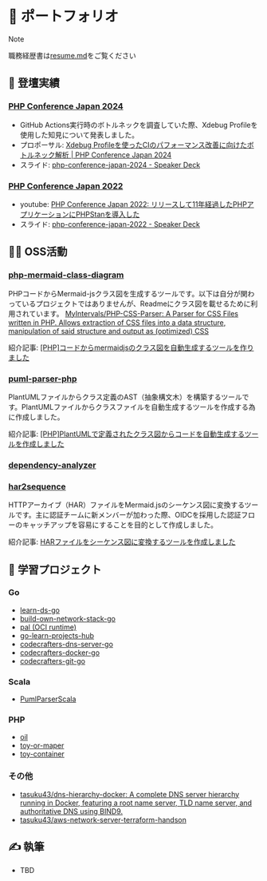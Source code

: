 # 📁 ポートフォリオ

> [!NOTE]  
> 職務経歴書は[resume.md](./resume.md)をご覧ください

## 🎤 登壇実績
### [PHP Conference Japan 2024](https://phpcon.php.gr.jp/2024/)

- GitHub Actions実行時のボトルネックを調査していた際、Xdebug Profileを使用した知見について発表しました。
- プロポーサル: [Xdebug Profileを使ったCIのパフォーマンス改善に向けたボトルネック解析  | PHP Conference Japan 2024](https://fortee.jp/phpcon-2024/proposal/84949218-e55f-4f0e-9598-27359a395ed4)
- スライド: [php-conference-japan-2024 - Speaker Deck](https://speakerdeck.com/tasuku43/php-conference-japan-2024)

### [PHP Conference Japan 2022](https://phpcon.php.gr.jp/2022/)

- youtube: [PHP Conference Japan 2022: リリースして11年経過したPHPアプリケーションにPHPStanを導入した](https://www.youtube.com/watch?v=NTw0gxIAYNw)
- スライド: [php-conference-japan-2022 - Speaker Deck](https://speakerdeck.com/tasuku43/php-conference-japan-2022)

## 👨‍💻 OSS活動

### [php-mermaid-class-diagram](https://github.com/tasuku43/php-mermaid-class-diagram)

PHPコードからMermaid-jsクラス図を生成するツールです。以下は自分が関わっているプロジェクトではありませんが、Readmeにクラス図を載せるために利用されています。
[MyIntervals/PHP-CSS-Parser: A Parser for CSS Files written in PHP. Allows extraction of CSS files into a data structure, manipulation of said structure and output as (optimized) CSS](https://github.com/MyIntervals/PHP-CSS-Parser)

紹介記事: [[PHP]コードからmermaidjsのクラス図を自動生成するツールを作りました](https://zenn.dev/tasteck/articles/41e0fbd5f6888f)

### [puml-parser-php](https://github.com/tasuku43/puml-parser-php)

PlantUMLファイルからクラス定義のAST（抽象構文木）を構築するツールです。PlantUMLファイルからクラスファイルを自動生成するツールを作成する為に作成しました。

紹介記事: [[PHP]PlantUMLで定義されたクラス図からコードを自動生成するツールを作成しました](https://zenn.dev/tasteck/articles/e81cd61339dc69)

### [dependency-analyzer](https://github.com/tasuku43/dependency-analyzer)

### [har2sequence](https://github.com/tasuku43/har2sequence)

HTTPアーカイブ（HAR）ファイルをMermaid.jsのシーケンス図に変換するツールです。主に認証チームに新メンバーが加わった際、OIDCを採用した認証フローのキャッチアップを容易にすることを目的として作成しました。

紹介記事: [HARファイルをシーケンス図に変換するツールを作成しました](https://zenn.dev/tasteck/articles/cf8ee8a532ebaa)


## 🔎 学習プロジェクト

### Go
- [learn-ds-go](https://github.com/tasuku43/learn-ds-go)
- [build-own-network-stack-go](https://github.com/tasuku43/build-own-network-stack-go)
- [pal (OCI runtime)](https://github.com/tasuku43/pal)
- [go-learn-projects-hub](https://github.com/tasuku43/go-learn-projects-hub)
- [codecrafters-dns-server-go](https://github.com/tasuku43/codecrafters-dns-server-go)
- [codecrafters-docker-go](https://github.com/tasuku43/codecrafters-docker-go)
- [codecrafters-git-go](https://github.com/tasuku43/codecrafters-git-go)

### Scala
- [PumlParserScala](https://github.com/tasuku43/PumlParserScala)

### PHP
- [oil](https://github.com/tasuku43/oil)
- [toy-or-maper](https://github.com/tasuku43/toy-or-maper)
- [toy-container](https://github.com/tasuku43/toy-container)

### その他
- [tasuku43/dns-hierarchy-docker: A complete DNS server hierarchy running in Docker, featuring a root name server, TLD name server, and authoritative DNS using BIND9.](https://github.com/tasuku43/dns-hierarchy-docker)
- [tasuku43/aws-network-server-terraform-handson](https://github.com/tasuku43/aws-network-server-terraform-handson)

## ✍️ 執筆
- TBD
